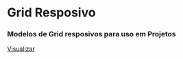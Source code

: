 # Grid Resposivo
### Modelos de Grid resposivos para uso em Projetos
[Visualizar](https://ednotsheeran.github.io/Grid-Responsivo/)
